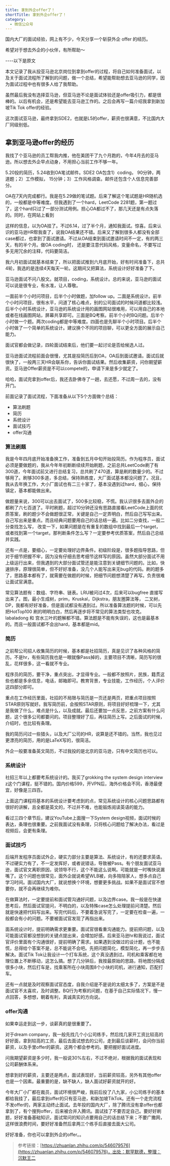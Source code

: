 ```yaml
---
title: 拿到外企offer了！
shortTitle: 拿到外企offer了！
category:
  - 微信公众号
---
```


国内大厂的面试经验，网上有不少，今天分享一个斩获外企 offer 的经历。

希望对于想去外企的小伙伴，有所帮助～

----以下是原文

本文记录了我从投亚马逊北京岗位到拿到offer的过程，将自己如何准备面试，以及关于面试流程所了解到的问题，做一个总结，希望能帮助想去亚马逊的同学，因为面试过程中也有很多人给了我帮助。

虽然最后我没有选择亚马逊，但亚马逊不论是面试体验还是offer吸引力，都是很棒的。以后有机会，还是希望能去亚马逊工作的。之后会再写一篇介绍我拿到新加坡Tik Tok offer的经验。

这次面试亚马逊，最终拿到SDE2，也就是L5的offer，薪资也很满意，不比国内大厂同级别低。

## 拿到亚马逊offer的经历

我找了个亚马逊的员工帮我内推，他在美团干了九个月跑的，今年4月去的亚马逊。所以想去外企早点动身，不用担心当前工作不够一年。

5.20投的简历，5.24收到OA笔试邮件。SDE2 OA包含1）coding， 90分钟，两道题；2）工作模拟， 15分钟；3）工作风格调查。邮件还包含个人信息完善部分。

OA在7天内完成都行。我是在5.29做的笔试题。后来了解这个笔试题是HR随机选的，一般都是中等难度。但我遇到了一个hard，LeetCode 2281题，第一题过了，这个hard只过了一部分测试用例。担心OA都过不了，那几天还是有点失落的。同时，在网站上看到

这样的信息，以为OA挂了。不过6.14，过了半个月，通知我面试。惊喜。后来认识的亚马逊HR帮我查了，说我OA结果还不错。后来又了解到很多人都没有全部case都过，也拿到了面试邀请。不过从OA结束到面试邀请时间不一定，有的两三天，有的半个月。做OA coding时， 还是要注意代码风格，变量命名，不要写过多无用冗余的注释，代码要简洁。

我六月初面试就基本结束了，所以把面试推到六月底开始，好有时间准备下，总共4轮，我选的是连续4天每天一轮。这期间又把算法，系统设计好好准备了下。

亚马逊面试不问八股文。就项目，coding，系统设计。总的来说，亚马逊的面试可以说是很专业，有水准，让人尊敬。

一面前半个小时问项目，后半个小时做题，加follow up。二面是系统设计。前半个小时问项目，很有水平，问道了核心难点，别的公司面试的时候问道都比较浅。后半个小时系统设计，亚马逊的系统设计用的画图网站很难用，可以用自己的本地或者在线画图网站，屏幕共享即可。三面是BQ考察。前半个小时BQ问题。后半个小时做一个题。两次coding都是中等难度。四面也是先聊半个小时项目。后半个小时做了一个简单的系统设计。建议换个不同的项目聊，可以更全方面的展示自己能力。

面试官都会做记录，四轮面试结束后，他们要一起讨论是否给候选人过。

亚马逊面试流程前面会很慢，尤其是投简历后到OA，OA后到面试邀请。面试后就很快了，一般两三天HR会联系你，告诉你面试结果。然后收集薪资，问你期望薪资。亚马逊Offer薪资是不可以compete的，申请下来是多少就定了。

哈哈，面试完拿到offer后，我还去卧佛寺了一趟，去还愿，不过周一去的，没有开门。

前面记录了面试流程，下面准备从以下5个方面做个总结：

*   算法刷题
*   简历
*   系统设计
*   面试技巧
*   offer沟通

### 算法刷题

我是今年四月底开始准备换工作，准备到五月中旬开始投简历。作为程序员，面试必须是要做题的，我从今年年初断断续续开始刷题，之前总共LeetCode刷了有300道，今年面试前又进行总结复习，总共刷了470道，算是刷的数量少的。不过够用了。刷够300多道，多总结，保持熟练度，大厂面试基本都没问题了。况且，我从去年换工作，大小厂面试也有二三十家了，基本没遇到过hard，细心，保持镇定，基本都能做出来。

做题量来说，300可以出去面试了，500多比较稳，不慌。我认识很多去面外企的都刷了六七百道了。平时刷题，超过10分钟还没有思路直接看LeetCode上面的优质答案，刷的题少不会做题很正常，关键是自己一定弄明白，然后自己写写出来。自己写出来是重点。而且经典问题要用自己的话总结一遍。比如二分查找，一般二分查找怎么写， 改变一下，如果问题是在有重复的数组中找到最后一个target，或者找到第一个target，那判断条件怎么写？一定要参考优质答案，然后自己总结并实践。

还有一点是，要细心，一定要处理好边界条件。初级阶段是，很多题指导思路，但对于细节把握不牢，因为没有仔细去思考细节这样写的原因。虽然大部分面试不用上级运行出来，但我遇到的大部分面试管还是能注意到关键细节问题的。比如，快速排序，原理很简单，但不好好准备，没几个人能写出来无bug的代码。刷的题多了，思路基本都有了，就需要在做题的时候，把细节问题想清楚了再写。负责很难让面试官满意。

常见算法题有：数组、字符串、链表。LRU被问过4次，后来可以bugfree 直接写出来了。图，最小生成树，prim，Kruskal，Dijkstra，朋友圈算法等， 二叉树，DP，我都有好好准备，但是面试都没有遇到过。所以准备算法题的时候，可以先把HotTop100 刷的明明白白，然后再逐步将不常见的算法类型也攻克。labaladong 和 宫水三叶的题解都不错。算法题是不能有失误的，这也是最基本的。而且一般面试都不会出hard，基本都是mid。

### 简历

之前帮公司招人收集简历的时候，基本都是社招简历，真是见识了各种风格的简历。不是hr，有些简历我也是一眼就像Pass掉的，主要项目不清晰，简历写的很乱，花样很多，这一看就不专业。

程序员的简历，要干净，重点突出，才显得专业。一般都不放照片，民族，籍贯这些也都是多余信息，电话，邮箱即可。教育背景，专业技能，工作经历，个人评价这四部分即可。

重点在工作经历里面，社招的不局限与简历是一页还是两页，把重点项目按照STAR原则写就好。我写简历前，会按照STAR原则，将项目好好梳理一下，尤其是我做了什么，难点是什么，以及成就。最后还要加一点反思，之前方案有什么问题，这个很多公司都要问的。项目整理好了后，再往简历上写。之后面试的时候，介绍时，也比较有条理。

我的简历问过一些猎头，以及大厂公司的HR，说算是还不错的。当然，我也见过更漂亮的简历，用的是LaTeX写的，很简洁。

外企一般要准备英文简历，不过我投的是北京的亚马逊，只有中文简历也可以。

### 系统设计

社招三年以上都要考系统设计的。我买了grokking the system design interview z这个门课程，挺不错的。国内价格599，开VPN后，海外价格会不同，香港最便宜，好像是三四百。

上面这门课程将基本的系统设计要考虑到的点，常见系统设计的核心问题思路都有很好的讲解，且全都是英文的，不过并不难，也能锻炼阅读英语的能力。

看过三四个章节后，建议YouTube上面搜一下System design视频，面试时候的表达，条理也很重要。之前我面试没有条理，只将核心问题给了解决办法，看过是视频后，会更有条理。

### 面试技巧

后端开发程序员面试外企，硬实力部分主要是算法、系统设计，有的还要求英语。不过硬实力有了，不一定发挥好，或者说错话，导致被Pass。有个朋友面试亚马逊，面试官文离职原因，说领导不行，这个不能这么说啊。可能就是一时嘴快说漏嘴了。这个问题也很常见，面外企就说希望WLB被，向多陪陪家人，想多点自己学习时间。面试国内大厂，就说想换个环境，想要更多挑战。如果不是面试官不想要你，就不会再继续为难你。

在做算法时，一定要提前和面试管沟通好问题，以及边界case。我一般是在快速思考后，然后面试官提问，不明白的，以及特殊case怎么处理提前问清楚。然后就是快速把代码写出来。写完代码后，不要着急说写完了，一定要在检查一遍，一般都会有小的问题。不要被面试官发现了再指出来。

面系统设计时，提前明确需求更重要。面试官很看重沟通能力。提前把问题，以及可能面试官都没想到的关键点提出来，会增加好感。后来亚马逊hr和我说过，面试官评价里面有个沟通很好，提前明确了需求。如果遇到没做过的设计题，也不能慌，总得给个答案不是，总不能说不会吧。先把问题简化，模型简化，再一步步去解决。面试Tik Tok让我设计一个打车系统，这个真没遇到过。司机和乘客都在地理位置上不断移动，这怎么搞。想了几分钟后，我按最原始的思路，将地图分隔成很多小块，然后打车是，找乘客所在小块周围8个小块的司机，进行通知，匹配打车。

还有一点就是及时观察面试官态度，自我介绍是不是说的太细太多了，方案是不是面试官不太喜欢，及时调整。BQ行为考察的问题，在基于自己实际情况下，慢一点回答，多想想，朝着有利，真诚真实的方向说。

### offer沟通

如果幸运走到这一步，谈薪真的是很重要了。

对于dream company，我一般先找几个小公司练手，然后找几家开工资比较高的好好面，拿到较高的工资，最后去面试想去的公司，走到最后谈薪时，会问你当前薪资，以及手里offer的薪资。这两个都会参考的。要把握好面试进度。

问我期望薪资是多少时，我一般说30%左右，不过不绝对，根据我的面试表现和公司薪酬体系来。

想拿到好的薪资，主要还是两点，面试表现好，当前薪资较高，另外有其他offer也是一个因素。最重要的是，缺不缺人，缺人面试好薪资就开的好。

今年大厂小厂都在裁员，面试环境很严峻，我前后投了八九家，小公司练手的基本都给我挂了，最后拿到offer的只有亚马逊，和新加坡TikTok。还有一个走完流程不发offer的，两家主动终止面试。去年投的国内大厂，除了腾讯没有拿offer也都拿到了，有个搜狗offer，后来被合并入腾讯。面试挂了不要否定自己。要好好刷题，好好准备基础知识，面试常问的知识点要用自己的话总结下来；不要广撒网，这样很浪费时间，要好好准备然后拿两三个练手后直接去面大公司。

好好准备，你也可以拿到外企的offer。。

>参考链接：[https://zhuanlan.zhihu.com/p/546079576](https://zhuanlan.zhihu.com/p/546079576)，出处：默罕默德，整理：沉默王二
